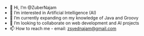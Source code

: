 - 👋 Hi, I’m @ZuberNajam
- 👀 I’m interested in Artificial Intelligence (AI)
- 🌱 I’m currently expanding on my knowledge of Java and Groovy
- 💞️ I’m looking to collaborate on web development and AI projects
- 📫 How to reach me - email: zsyednajam@gmail.com

<!---
ZuberNajam/ZuberNajam is a ✨ special ✨ repository because its `README.md` (this file) appears on your GitHub profile.
You can click the Preview link to take a look at your changes.
--->

